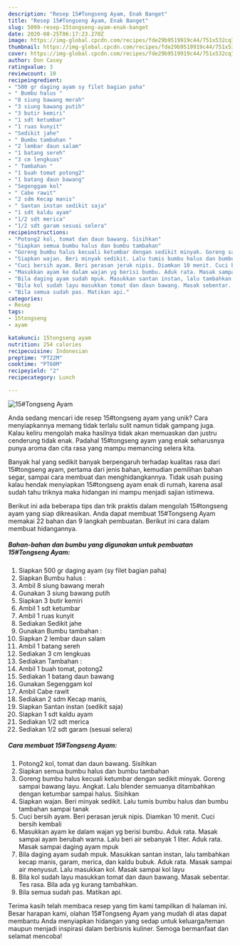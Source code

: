 ```yaml
---
description: "Resep 15#Tongseng Ayam, Enak Banget"
title: "Resep 15#Tongseng Ayam, Enak Banget"
slug: 5099-resep-15tongseng-ayam-enak-banget
date: 2020-08-25T06:17:23.270Z
image: https://img-global.cpcdn.com/recipes/fde29b9519919c44/751x532cq70/15tongseng-ayam-foto-resep-utama.jpg
thumbnail: https://img-global.cpcdn.com/recipes/fde29b9519919c44/751x532cq70/15tongseng-ayam-foto-resep-utama.jpg
cover: https://img-global.cpcdn.com/recipes/fde29b9519919c44/751x532cq70/15tongseng-ayam-foto-resep-utama.jpg
author: Don Casey
ratingvalue: 3
reviewcount: 10
recipeingredient:
- "500 gr daging ayam sy filet bagian paha"
- " Bumbu halus "
- "8 siung bawang merah"
- "3 siung bawang putih"
- "3 butir kemiri"
- "1 sdt ketumbar"
- "1 ruas kunyit"
- "Sedikit jahe"
- " Bumbu tambahan "
- "2 lembar daun salam"
- "1 batang sereh"
- "3 cm lengkuas"
- " Tambahan "
- "1 buah tomat potong2"
- "1 batang daun bawang"
- "Segenggam kol"
- " Cabe rawit"
- "2 sdm Kecap manis"
- " Santan instan sedikit saja"
- "1 sdt kaldu ayam"
- "1/2 sdt merica"
- "1/2 sdt garam sesuai selera"
recipeinstructions:
- "Potong2 kol, tomat dan daun bawang. Sisihkan"
- "Siapkan semua bumbu halus dan bumbu tambahan"
- "Goreng bumbu halus kecuali ketumbar dengan sedikit minyak. Goreng sampai bawang layu. Angkat. Lalu blender semuanya ditambahkan dengan ketumbar sampai halus. Sisihkan"
- "Siapkan wajan. Beri minyak sedikit. Lalu tumis bumbu halus dan bumbu tambahan sampai tanak"
- "Cuci bersih ayam. Beri perasan jeruk nipis. Diamkan 10 menit. Cuci bersih kembali"
- "Masukkan ayam ke dalam wajan yg berisi bumbu. Aduk rata. Masak sampai ayam berubah warna. Lalu beri air sebanyak 1 liter. Aduk rata. Masak sampai daging ayam mpuk"
- "Bila daging ayam sudah mpuk. Masukkan santan instan, lalu tambahkan kecap manis, garam, merica, dan kaldu bubuk. Aduk rata. Masak sampai air menyusut. Lalu masukkan kol. Masak sampai kol layu"
- "Bila kol sudah layu masukkan tomat dan daun bawang. Masak sebentar. Tes rasa. Bila ada yg kurang tambahkan."
- "Bila semua sudah pas. Matikan api."
categories:
- Resep
tags:
- 15tongseng
- ayam

katakunci: 15tongseng ayam 
nutrition: 254 calories
recipecuisine: Indonesian
preptime: "PT22M"
cooktime: "PT60M"
recipeyield: "2"
recipecategory: Lunch

---
```



![15#Tongseng Ayam](https://img-global.cpcdn.com/recipes/fde29b9519919c44/751x532cq70/15tongseng-ayam-foto-resep-utama.jpg)

Anda sedang mencari ide resep 15#tongseng ayam yang unik? Cara menyiapkannya memang tidak terlalu sulit namun tidak gampang juga. Kalau keliru mengolah maka hasilnya tidak akan memuaskan dan justru cenderung tidak enak. Padahal 15#tongseng ayam yang enak seharusnya punya aroma dan cita rasa yang mampu memancing selera kita.

Banyak hal yang sedikit banyak berpengaruh terhadap kualitas rasa dari 15#tongseng ayam, pertama dari jenis bahan, kemudian pemilihan bahan segar, sampai cara membuat dan menghidangkannya. Tidak usah pusing kalau hendak menyiapkan 15#tongseng ayam enak di rumah, karena asal sudah tahu triknya maka hidangan ini mampu menjadi sajian istimewa.




Berikut ini ada beberapa tips dan trik praktis dalam mengolah 15#tongseng ayam yang siap dikreasikan. Anda dapat membuat 15#Tongseng Ayam memakai 22 bahan dan 9 langkah pembuatan. Berikut ini cara dalam membuat hidangannya.

<!--inarticleads1-->

##### Bahan-bahan dan bumbu yang digunakan untuk pembuatan 15#Tongseng Ayam:

1. Siapkan 500 gr daging ayam (sy filet bagian paha)
1. Siapkan  Bumbu halus :
1. Ambil 8 siung bawang merah
1. Gunakan 3 siung bawang putih
1. Siapkan 3 butir kemiri
1. Ambil 1 sdt ketumbar
1. Ambil 1 ruas kunyit
1. Sediakan Sedikit jahe
1. Gunakan  Bumbu tambahan :
1. Siapkan 2 lembar daun salam
1. Ambil 1 batang sereh
1. Sediakan 3 cm lengkuas
1. Sediakan  Tambahan :
1. Ambil 1 buah tomat, potong2
1. Sediakan 1 batang daun bawang
1. Gunakan Segenggam kol
1. Ambil  Cabe rawit
1. Sediakan 2 sdm Kecap manis,
1. Siapkan  Santan instan (sedikit saja)
1. Siapkan 1 sdt kaldu ayam
1. Sediakan 1/2 sdt merica
1. Sediakan 1/2 sdt garam (sesuai selera)




<!--inarticleads2-->

##### Cara membuat 15#Tongseng Ayam:

1. Potong2 kol, tomat dan daun bawang. Sisihkan
1. Siapkan semua bumbu halus dan bumbu tambahan
1. Goreng bumbu halus kecuali ketumbar dengan sedikit minyak. Goreng sampai bawang layu. Angkat. Lalu blender semuanya ditambahkan dengan ketumbar sampai halus. Sisihkan
1. Siapkan wajan. Beri minyak sedikit. Lalu tumis bumbu halus dan bumbu tambahan sampai tanak
1. Cuci bersih ayam. Beri perasan jeruk nipis. Diamkan 10 menit. Cuci bersih kembali
1. Masukkan ayam ke dalam wajan yg berisi bumbu. Aduk rata. Masak sampai ayam berubah warna. Lalu beri air sebanyak 1 liter. Aduk rata. Masak sampai daging ayam mpuk
1. Bila daging ayam sudah mpuk. Masukkan santan instan, lalu tambahkan kecap manis, garam, merica, dan kaldu bubuk. Aduk rata. Masak sampai air menyusut. Lalu masukkan kol. Masak sampai kol layu
1. Bila kol sudah layu masukkan tomat dan daun bawang. Masak sebentar. Tes rasa. Bila ada yg kurang tambahkan.
1. Bila semua sudah pas. Matikan api.




Terima kasih telah membaca resep yang tim kami tampilkan di halaman ini. Besar harapan kami, olahan 15#Tongseng Ayam yang mudah di atas dapat membantu Anda menyiapkan hidangan yang sedap untuk keluarga/teman maupun menjadi inspirasi dalam berbisnis kuliner. Semoga bermanfaat dan selamat mencoba!

